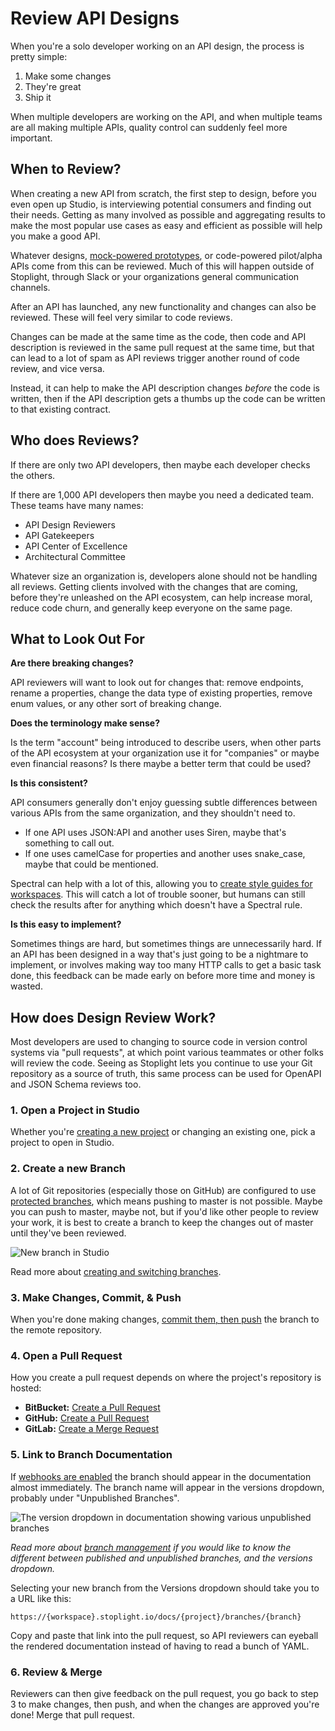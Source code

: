 # Review API Designs

When you're a solo developer working on an API design, the process is pretty simple:

1. Make some changes
2. They're great
3. Ship it

When multiple developers are working on the API, and when multiple teams are all making multiple APIs, quality control can suddenly feel more important.

## When to Review?

When creating a new API from scratch, the first step to design, before you even open up Studio, is interviewing potential consumers and finding out their needs. Getting as many involved as possible and aggregating results to make the most popular use cases as easy and efficient as possible will help you make a good API. 

Whatever designs, [mock-powered prototypes](d.setting-up-a-mock-server.md), or code-powered pilot/alpha APIs come from this can be reviewed. Much of this will happen outside of Stoplight, through Slack or your organizations general communication channels.

After an API has launched, any new functionality and changes can also be reviewed. These will feel very similar to code reviews.

Changes can be made at the same time as the code, then code and API description is reviewed in the same pull request at the same time, but that can lead to a lot of spam as API reviews trigger another round of code review, and vice versa. 

Instead, it can help to make the API description changes _before_ the code is written, then if the API description gets a thumbs up the code can be written to that existing contract.

## Who does Reviews?

If there are only two API developers, then maybe each developer checks the others.

If there are 1,000 API developers then maybe you need a dedicated team. These teams have many names:

- API Design Reviewers
- API Gatekeepers
- API Center of Excellence
- Architectural Committee

Whatever size an organization is, developers alone should not be handling all reviews. Getting clients involved with the changes that are coming, before they're unleashed on the API ecosystem, can help increase moral, reduce code churn, and generally keep everyone on the same page.

## What to Look Out For

**Are there breaking changes?**

API reviewers will want to look out for changes that: remove endpoints, rename a properties, change the data type of existing properties, remove enum values, or any other sort of breaking change.

**Does the terminology make sense?**

Is the term "account" being introduced to describe users, when other parts of the API ecosystem at your organization use it for "companies" or maybe even financial reasons? Is there maybe a better term that could be used?

**Is this consistent?**

API consumers generally don't enjoy guessing subtle differences between various APIs from the same organization, and they shouldn't need to. 

- If one API uses JSON:API and another uses Siren, maybe that's something to call out. 
- If one uses camelCase for properties and another uses snake_case, maybe that could be mentioned.

Spectral can help with a lot of this, allowing you to [create style guides for workspaces](../5.-governance/d.style-guides.md). This will catch a lot of trouble sooner, but humans can still check the results after for anything which doesn't have a Spectral rule.

**Is this easy to implement?**

Sometimes things are hard, but sometimes things are unnecessarily hard. If an API has been designed in a way that's just going to be a nightmare to implement, or involves making way too many HTTP calls to get a basic task done, this feedback can be made early on before more time and money is wasted.

## How does Design Review Work?

Most developers are used to changing to source code in version control systems via "pull requests", at which point various teammates or other folks will review the code. Seeing as Stoplight lets you continue to use your Git repository as a source of truth, this same process can be used for OpenAPI and JSON Schema reviews too.

### 1. Open a Project in Studio

Whether you're [creating a new project](../2.-workspaces/a.creating-a-workspace.md) or changing an existing one, pick a project to open in Studio.

### 2. Create a new Branch

A lot of Git repositories (especially those on GitHub) are configured to use [protected branches](https://help.github.com/en/github/administering-a-repository/about-protected-branches), which means pushing to master is not possible. Maybe you can push to master, maybe not, but if you'd like other people to review your work, it is best to create a branch to keep the changes out of master until they've been reviewed.

![New branch in Studio](../assets/images/new-branch-studio.gif)

Read more about [creating and switching branches](https://meta.stoplight.io/docs/studio/docs/Basics/04-common-git-tasks.md#switching-branches).

### 3. Make Changes, Commit, & Push

When you're done making changes, [commit them, then push](https://meta.stoplight.io/docs/studio/docs/Basics/04-common-git-tasks.md#committing-changes) the branch to the remote repository. 

### 4. Open a Pull Request

How you create a pull request depends on where the project's repository is hosted:

- **BitBucket:** [Create a Pull Request](https://www.atlassian.com/git/tutorials/making-a-pull-request)
- **GitHub:** [Create a Pull Request](https://help.github.com/en/github/collaborating-with-issues-and-pull-requests/creating-a-pull-request)
- **GitLab:** [Create a Merge Request](https://docs.gitlab.com/ee/user/project/merge_requests/)

### 5. Link to Branch Documentation

If [webhooks are enabled](../2.-workspaces/g.automating-publishing.md) the branch should appear in the documentation almost immediately. The branch name will appear in the versions dropdown, probably under "Unpublished Branches".

![The version dropdown in documentation showing various unpublished branches](../assets/images/docs-selecting-branches.png)

_Read more about [branch management](../2.-workspaces/h.branch-management.md) if you would like to know the different between published and unpublished branches, and the versions dropdown._

Selecting your new branch from the Versions dropdown should take you to a URL like this:

```
https://{workspace}.stoplight.io/docs/{project}/branches/{branch}
```

Copy and paste that link into the pull request, so API reviewers can eyeball the rendered documentation instead of having to read a bunch of YAML.

### 6. Review & Merge

Reviewers can then give feedback on the pull request, you go back to step 3 to make changes, then push, and when the changes are approved you're done! Merge that pull request.
